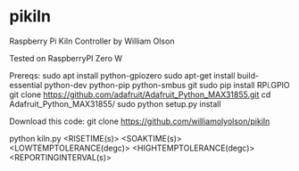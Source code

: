 # pikiln
Raspberry Pi Kiln Controller by William Olson

Tested on RaspberryPI Zero W

Prereqs:
sudo apt install python-gpiozero
sudo apt-get install build-essential python-dev python-pip python-smbus git
sudo pip install RPi.GPIO
git clone https://github.com/adafruit/Adafruit_Python_MAX31855.git
cd Adafruit_Python_MAX31855/
sudo python setup.py install

Download this code:
git clone https://github.com/williamolyolson/pikiln

python kiln.py <TEMP> <RISETIME(s)> <SOAKTIME(s)> <LOWTEMPTOLERANCE(degc)> <HIGHTEMPTOLERANCE(degc)> <REPORTINGINTERVAL(s)>
